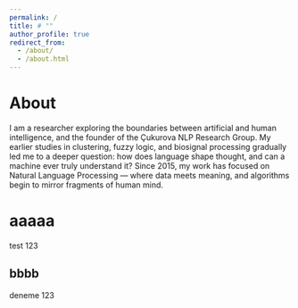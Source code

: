```yaml
---
permalink: /
title: # ""
author_profile: true
redirect_from: 
  - /about/
  - /about.html
---
```


About
======
I am a researcher exploring the boundaries between artificial and human intelligence, and the founder of the Çukurova NLP Research Group. My earlier studies in clustering, fuzzy logic, and biosignal processing gradually led me to a deeper question: how does language shape thought, and can a machine ever truly understand it? Since 2015, my work has focused on Natural Language Processing — where data meets meaning, and algorithms begin to mirror fragments of human mind.

aaaaa
======
test 123

bbbb
------
deneme 123
